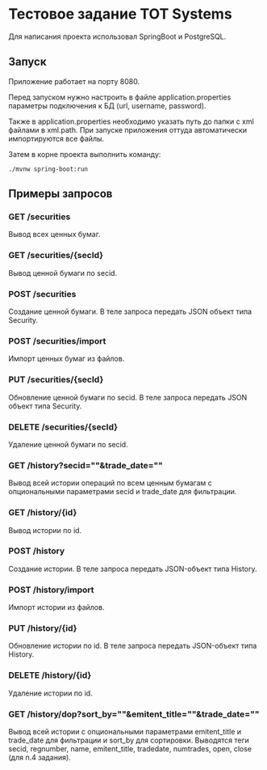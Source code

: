 # Тестовое задание TOT Systems

Для написания проекта использовал SpringBoot и PostgreSQL.

## Запуск

Приложение работает на порту 8080.

Перед запуском нужно настроить в файле application.properties параметры подключения к БД (url, username, password).

Также в application.properties необходимо указать путь до папки с xml файлами в xml.path. При запуске приложения оттуда автоматически импортируются все файлы.

Затем в корне проекта выполнить команду:
```
./mvnw spring-boot:run
```

## Примеры запросов

### GET /securities
Вывод всех ценных бумаг.

### GET /securities/{secId}
Вывод ценной бумаги по secid.

### POST /securities
Создание ценной бумаги. В теле запроса передать JSON объект типа Security.

### POST /securities/import
Импорт ценных бумаг из файлов.

### PUT /securities/{secId}
Обновление ценной бумаги по secid. В теле запроса передать JSON объект типа Security.

### DELETE /securities/{secId}
Удаление ценной бумаги по secid.

### GET /history?secid=""&trade_date=""
Вывод всей истории операций по всем ценным бумагам с опциональными параметрами secid и trade_date для фильтрации.

### GET /history/{id}
Вывод истории по id.

### POST /history
Создание истории. В теле запроса передать JSON-объект типа History.

### POST /history/import
Импорт истории из файлов.

### PUT /history/{id}
Обновление истории по id. В теле запроса передать JSON-объект типа History.

### DELETE /history/{id}
Удаление истории по id.

### GET /history/dop?sort_by=""&emitent_title=""&trade_date=""
Вывод всей истории с опциональными параметрами emitent_title и trade_date для фильтрации и sort_by для сортировки.
Выводятся теги secid, regnumber, name, emitent_title, tradedate, numtrades, open, close (для п.4 задания).
